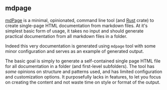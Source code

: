 ## mdpage

[mdPage](https://github.com/bojand/mdpage) is a minimal, opinionated, command line tool (and [Rust](https://www.rust-lang.org/) crate) to create single-page HTML documentation from markdown files. At it's simplest basic form of usage, it takes no input and should generate practical documentation from all markdown files in a folder. 

Indeed this very documentation is generated using `mdpage` tool with some minor configuration and serves as an example of generated output.

The basic goal is simply to generate a self-contained single page HTML file for all documentation in a folder (and first-level subfolders). The tool has _some_ opinions on structure and patterns used, and has limited configuration and customization options. It purposefully lacks in features, to let you focus on creating the content and not waste time on style or format of the output.